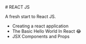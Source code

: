 # REACT JS

A fresh start to React JS.

- Creating a react application
- The Basic Hello World In React 😂
- JSX Components and Props
